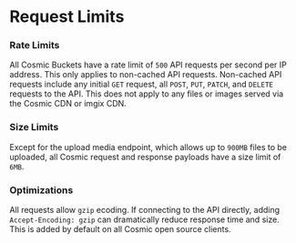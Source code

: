 # Request Limits
### Rate Limits
All Cosmic Buckets have a rate limit of `500` API requests per second per IP address. This only applies to non-cached API requests. Non-cached API requests include any initial `GET` request, all `POST`, `PUT`, `PATCH`, and `DELETE` requests to the API. This does not apply to any files or images served via the Cosmic CDN or imgix CDN. 

### Size Limits
Except for the upload media endpoint, which allows up to `900MB` files to be uploaded, all Cosmic request and response payloads have a size limit of `6MB`.

### Optimizations
All requests allow `gzip` ecoding. If connecting to the API directly, adding `Accept-Encoding: gzip` can dramatically reduce response time and size. This is added by default on all Cosmic open source clients.